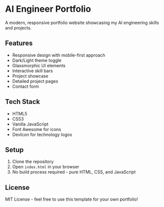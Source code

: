 # AI Engineer Portfolio

A modern, responsive portfolio website showcasing my AI engineering skills and projects.

## Features

- Responsive design with mobile-first approach
- Dark/Light theme toggle
- Glassmorphic UI elements
- Interactive skill bars
- Project showcase
- Detailed project pages
- Contact form

## Tech Stack

- HTML5
- CSS3
- Vanilla JavaScript
- Font Awesome for icons
- DevIcon for technology logos

## Setup

1. Clone the repository
2. Open `index.html` in your browser
3. No build process required - pure HTML, CSS, and JavaScript

## License

MIT License - feel free to use this template for your own portfolio!
